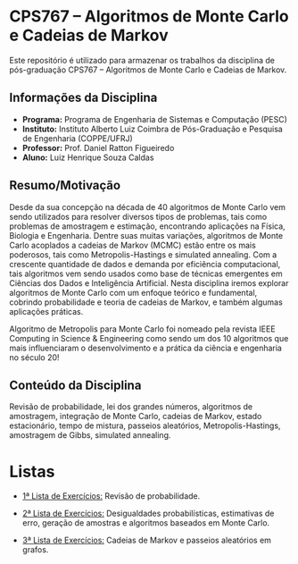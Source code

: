 # CPS767 – Algoritmos de Monte Carlo e Cadeias de Markov

Este repositório é utilizado para armazenar os trabalhos da disciplina de pós-graduação CPS767 – Algoritmos de Monte Carlo e Cadeias de Markov.

## Informações da Disciplina

- **Programa:** Programa de Engenharia de Sistemas e Computação (PESC)
- **Instituto:** Instituto Alberto Luiz Coimbra de Pós-Graduação e Pesquisa de Engenharia (COPPE/UFRJ)
- **Professor:** Prof. Daniel Ratton Figueiredo
- **Aluno:** Luiz Henrique Souza Caldas

## Resumo/Motivação
Desde da sua concepção na década de 40 algoritmos de Monte Carlo vem sendo utilizados para resolver diversos tipos de problemas, tais como problemas de amostragem e estimação, encontrando aplicações na Física, Biologia e Engenharia. Dentre suas muitas variações, algoritmos de Monte Carlo acoplados a cadeias de Markov (MCMC) estão entre os mais poderosos, tais como Metropolis-Hastings e simulated annealing. Com a crescente quantidade de dados e demanda por eficiência computacional, tais algoritmos vem sendo usados como base de técnicas emergentes em Ciências dos Dados e Inteligência Artificial. Nesta disciplina iremos explorar algoritmos de Monte Carlo com um enfoque teórico e fundamental, cobrindo probabilidade e teoria de cadeias de Markov, e também algumas aplicações práticas.

Algoritmo de Metropolis para Monte Carlo foi nomeado pela revista IEEE Computing in Science & Engineering como sendo um dos 10 algoritmos que mais influenciaram o desenvolvimento e a prática da ciência e engenharia no século 20!

## Conteúdo da Disciplina

Revisão de probabilidade, lei dos grandes números, algoritmos de amostragem, integração de Monte Carlo, cadeias de Markov, estado estacionário, tempo de mistura, passeios aleatórios, Metropolis-Hastings, amostragem de Gibbs, simulated annealing.

# Listas

* [1ª Lista de Exercícios:](Lista_1)
Revisão de probabilidade.

* [2ª Lista de Exercícios:](Lista_2)
Desigualdades probabilísticas, estimativas de erro, geração de amostras e algoritmos baseados em Monte Carlo.

* [3ª Lista de Exercícios:](Lista_3)
Cadeias de Markov e passeios aleatórios em grafos.